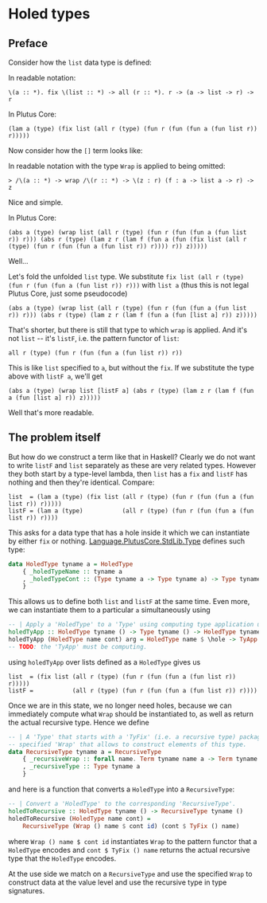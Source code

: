 # Holed types

## Preface

Consider how the `list` data type is defined:

In readable notation:

```
\(a :: *). fix \(list :: *) -> all (r :: *). r -> (a -> list -> r) -> r
```

In Plutus Core:

```
(lam a (type) (fix list (all r (type) (fun r (fun (fun a (fun list r)) r)))))
```

Now consider how the `[]` term looks like:

In readable notation with the type `Wrap` is applied to being omitted:

```
> /\(a :: *) -> wrap /\(r :: *) -> \(z : r) (f : a -> list a -> r) -> z
```

Nice and simple.

In Plutus Core:

```
(abs a (type) (wrap list (all r (type) (fun r (fun (fun a (fun list r)) r))) (abs r (type) (lam z r (lam f (fun a (fun (fix list (all r (type) (fun r (fun (fun a (fun list r)) r)))) r)) z)))))
```

Well...

Let's fold the unfolded `list` type. We substitute `fix list (all r (type) (fun r (fun (fun a (fun list r)) r)))` with `list a` (thus this is not legal Plutus Core, just some pseudocode)

```
(abs a (type) (wrap list (all r (type) (fun r (fun (fun a (fun list r)) r))) (abs r (type) (lam z r (lam f (fun a (fun [list a] r)) z)))))
```

That's shorter, but there is still that type to which `wrap` is applied. And it's not `list` -- it's `listF`, i.e. the pattern functor of `list`:

```
all r (type) (fun r (fun (fun a (fun list r)) r))
```

This is like `list` specified to `a`, but without the `fix`. If we substitute the type above with `listF a`, we'll get

```
(abs a (type) (wrap list [listF a] (abs r (type) (lam z r (lam f (fun a (fun [list a] r)) z)))))
```

Well that's more readable.

## The problem itself

But how do we construct a term like that in Haskell? Clearly we do not want to write `listF` and `list` separately as these are very related types. However they both start by a type-level lambda, then `list` has a `fix` and `listF` has nothing and then they're identical. Compare:

```
list  = (lam a (type) (fix list (all r (type) (fun r (fun (fun a (fun list r)) r)))))
listF = (lam a (type)           (all r (type) (fun r (fun (fun a (fun list r)) r))))
```

This asks for a data type that has a hole inside it which we can instantiate by either `fix` or nothing. [Language.PlutusCore.StdLib.Type](stdlib/Language/PlutusCore/StdLib/Type.hs) defines such type:

```haskell
data HoledType tyname a = HoledType
    { _holedTypeName :: tyname a
    , _holedTypeCont :: (Type tyname a -> Type tyname a) -> Type tyname a
    }
```

This allows us to define both `list` and `listF` at the same time. Even more, we can instantiate them to a particular `a` simultaneously using

```haskell
-- | Apply a 'HoledType' to a 'Type' using computing type application under the hood.
holedTyApp :: HoledType tyname () -> Type tyname () -> HoledType tyname ()
holedTyApp (HoledType name cont) arg = HoledType name $ \hole -> TyApp () (cont hole) arg
-- TODO: the 'TyApp' must be computing.
```

using `holedTyApp` over lists defined as a `HoledType` gives us

```
list  = (fix list (all r (type) (fun r (fun (fun a (fun list r)) r)))))
listF =           (all r (type) (fun r (fun (fun a (fun list r)) r))))
```

Once we are in this state, we no longer need holes, because we can immediately compute what `Wrap` should be instantiated to, as well as return the actual recursive type. Hence we define

```haskell
-- | A 'Type' that starts with a 'TyFix' (i.e. a recursive type) packaged along with a
-- specified 'Wrap' that allows to construct elements of this type.
data RecursiveType tyname a = RecursiveType
    { _recursiveWrap :: forall name. Term tyname name a -> Term tyname name a
    , _recursiveType :: Type tyname a
    }
```

and here is a function that converts a `HoledType` into a `RecursiveType`:

```haskell
-- | Convert a 'HoledType' to the corresponding 'RecursiveType'.
holedToRecursive :: HoledType tyname () -> RecursiveType tyname ()
holedToRecursive (HoledType name cont) =
    RecursiveType (Wrap () name $ cont id) (cont $ TyFix () name)
```

where `Wrap () name $ cont id` instantiates `Wrap` to the pattern functor that a `HoledType` encodes and `cont $ TyFix () name` returns the actual recursive type that the `HoledType` encodes.

At the use side we match on a `RecursiveType` and use the specified `Wrap` to construct data at the value level and use the recursive type in type signatures.
